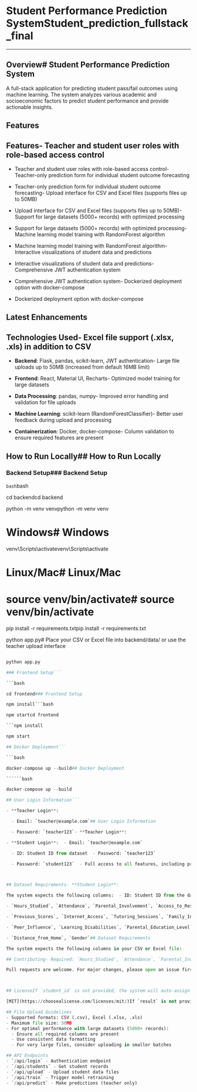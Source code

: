 # Student Performance Prediction SystemStudent_prediction_fullstack_final

-------------------------------

## Overview# Student Performance Prediction System

A full-stack application for predicting student pass/fail outcomes using machine learning. The system analyzes various academic and socioeconomic factors to predict student performance and provide actionable insights.

## Features

## Features- Teacher and student user roles with role-based access control

- Teacher and student user roles with role-based access control- Teacher-only prediction form for individual student outcome forecasting

- Teacher-only prediction form for individual student outcome forecasting- Upload interface for CSV and Excel files (supports files up to 50MB)

- Upload interface for CSV and Excel files (supports files up to 50MB)- Support for large datasets (5000+ records) with optimized processing

- Support for large datasets (5000+ records) with optimized processing- Machine learning model training with RandomForest algorithm

- Machine learning model training with RandomForest algorithm- Interactive visualizations of student data and predictions

- Interactive visualizations of student data and predictions- Comprehensive JWT authentication system

- Comprehensive JWT authentication system- Dockerized deployment option with docker-compose

- Dockerized deployment option with docker-compose

## Latest Enhancements

## Technologies Used- Excel file support (.xlsx, .xls) in addition to CSV

- **Backend**: Flask, pandas, scikit-learn, JWT authentication- Large file uploads up to 50MB (increased from default 16MB limit)

- **Frontend**: React, Material UI, Recharts- Optimized model training for large datasets

- **Data Processing**: pandas, numpy- Improved error handling and validation for file uploads

- **Machine Learning**: scikit-learn (RandomForestClassifier)- Better user feedback during upload and processing

- **Containerization**: Docker, docker-compose- Column validation to ensure required features are present



## How to Run Locally## How to Run Locally



### Backend Setup### Backend Setup

```bash```bash

cd backendcd backend

python -m venv venvpython -m venv venv

# Windows# Windows

venv\Scripts\activatevenv\Scripts\activate

# Linux/Mac# Linux/Mac

# source venv/bin/activate# source venv/bin/activate

pip install -r requirements.txtpip install -r requirements.txt

python app.py# Place your CSV or Excel file into backend/data/ or use the teacher upload interface

```python train_model.py   # trains model and creates model/model.pkl

python app.py

### Frontend Setup```

```bash

cd frontend### Frontend Setup

npm install```bash

npm startcd frontend

```npm install

npm start

## Docker Deployment```

```bash

docker-compose up --build## Docker Deployment

``````bash

docker-compose up --build

## User Login Information```

- **Teacher Login**:

  - Email: `teacher@example.com`## User Login Information

  - Password: `teacher123`- **Teacher Login**:

- **Student Login**:  - Email: `teacher@example.com`

  - ID: Student ID from dataset  - Password: `teacher123`

  - Password: `student123`  - Full access to all features, including prediction form, data upload, and model training



## Dataset Requirements- **Student Login**:

The system expects the following columns:  - ID: Student ID from the dataset (e.g., `1001`)

- `Hours_Studied`, `Attendance`, `Parental_Involvement`, `Access_to_Resources`  - Password: `student123` or the student ID itself

- `Previous_Scores`, `Internet_Access`, `Tutoring_Sessions`, `Family_Income`  - Limited access - only sees their own record

- `Peer_Influence`, `Learning_Disabilities`, `Parental_Education_Level`

- `Distance_from_Home`, `Gender`## Dataset Requirements

The system expects the following columns in your CSV or Excel file:

## Contributing- Required: `Hours_Studied`, `Attendance`, `Parental_Involvement`, `Access_to_Resources`, `Previous_Scores`, `Internet_Access`, `Tutoring_Sessions`, `Family_Income`, `Peer_Influence`, `Learning_Disabilities`, `Parental_Education_Level`, `Distance_from_Home`, `Gender`

Pull requests are welcome. For major changes, please open an issue first to discuss what you would like to change.- Optional: `student_id`, `name`, `result`



## LicenseIf `student_id` is not provided, the system will auto-assign IDs starting from 1001.

[MIT](https://choosealicense.com/licenses/mit/)If `result` is not provided, it will be generated based on Previous_Scores and Hours_Studied.

## File Upload Guidelines
- Supported formats: CSV (.csv), Excel (.xlsx, .xls)
- Maximum file size: 50MB
- For optimal performance with large datasets (5000+ records):
  - Ensure all required columns are present
  - Use consistent data formatting
  - For very large files, consider uploading in smaller batches

## API Endpoints
- `/api/login` - Authentication endpoint
- `/api/students` - Get student records
- `/api/upload` - Upload student data files
- `/api/train` - Trigger model retraining
- `/api/predict` - Make predictions (teacher only)
